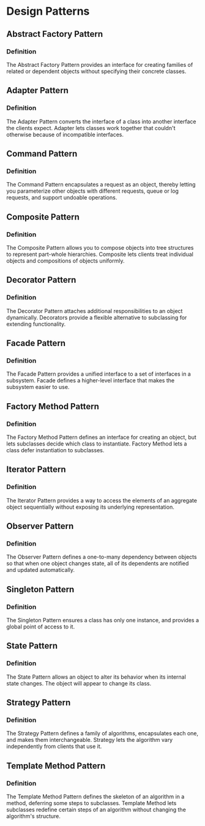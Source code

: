 # Design Patterns
## Abstract Factory Pattern
### Definition
The Abstract Factory Pattern provides an interface for creating families of related or dependent objects without specifying their concrete classes.

## Adapter Pattern
### Definition
The Adapter Pattern converts the interface of a class into another interface the clients expect. Adapter lets classes work together that couldn't otherwise because of incompatible interfaces.

## Command Pattern
### Definition
The Command Pattern encapsulates a request as an object, thereby letting you parameterize other objects with different requests, queue or log requests, and support undoable operations.

## Composite Pattern
### Definition
The Composite Pattern allows you to compose objects into tree structures to represent part-whole hierarchies. Composite lets clients treat individual objects and compositions of objects uniformly.

## Decorator Pattern
### Definition
The Decorator Pattern attaches additional responsibilities to an object dynamically. Decorators provide a flexible alternative to subclassing for extending functionality.

## Facade Pattern
### Definition
The Facade Pattern provides a unified interface to a set of interfaces in a subsystem. Facade defines a higher-level interface that makes the subsystem easier to use.

## Factory Method Pattern
### Definition
The Factory Method Pattern defines an interface for creating an object, but lets subclasses decide which class to instantiate. Factory Method lets a class defer instantiation to subclasses.

## Iterator Pattern
### Definition
The Iterator Pattern provides a way to access the elements of an aggregate object sequentially without exposing its underlying representation.

## Observer Pattern
### Definition
The Observer Pattern defines a one-to-many dependency between objects so that when one object changes state, all of its dependents are notified and updated automatically.

## Singleton Pattern
### Definition
The Singleton Pattern ensures a class has only one instance, and provides a global point of access to it.

## State Pattern
### Definition
The State Pattern allows an object to alter its behavior when its internal state changes. The object will appear to change its class.

## Strategy Pattern
### Definition
The Strategy Pattern defines a family of algorithms, encapsulates each one, and makes them interchangeable. Strategy lets the algorithm vary independently from clients that use it.

## Template Method Pattern
### Definition
The Template Method Pattern defines the skeleton of an algorithm in a method, deferring some steps to subclasses. Template Method lets subclasses redefine certain steps of an algorithm without changing the algorithm's structure.
 
